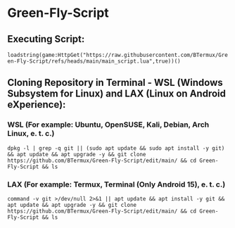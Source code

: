 # Green-Fly-Script
## Executing Script:
```loadstring(game:HttpGet("https://raw.githubusercontent.com/BTermux/Green-Fly-Script/refs/heads/main/main_script.lua",true))()```

## Cloning Repository in Terminal - WSL (Windows Subsystem for Linux) and LAX (Linux on Android eXperience):
### WSL (For example: Ubuntu, OpenSUSE, Kali, Debian, Arch Linux, e. t. c.)
```
dpkg -l | grep -q git || (sudo apt update && sudo apt install -y git) && apt update && apt upgrade -y && git clone https://github.com/BTermux/Green-Fly-Script/edit/main/ && cd Green-Fly-Script && ls
```

### LAX (For example: Termux, Terminal (Only Android 15), e. t. c.)
```
command -v git >/dev/null 2>&1 || apt update && apt install -y git && apt update && apt upgrade -y && git clone https://github.com/BTermux/Green-Fly-Script/edit/main/ && cd Green-Fly-Script && ls
```

